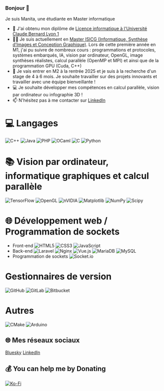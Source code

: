 ### Bonjour 👋
Je suis Manita, une étudiante en Master informatique
* 🌱 J'ai obtenu mon diplôme de [Licence informatique à l'Université Claude Bernard Lyon 1](http://licence-info.univ-lyon1.fr/LICENCE/Documents/plaquette_L_info.pdf)
* 👩‍💻 Je suis actuellement en [Master ISICG (Informatique, Synthèse d’Images et Conception Graphique)](https://www.unilim.fr/isicg/Modules_et_competences.html). Lors de cette première année en M1, j'ai pu suivre de nombreux cours : programmations et protocoles, systèmes embarqués, IA, vision par ordinateur, OpenGL, image synthèses réalistes, calcul parallèle (OpenMP et MPI) et ainsi que de la programmation GPU (Cuda, C++)
* 🤝 Je vais entrer en M2 à la rentrée 2025 et je suis à la recherche d'un stage de 4 à 6 mois. Je souhaite travailler sur des projets innovants et travailler avec une équipe bienveillante !
* 💻 Je souhaite développer mes compétences en calcul parallèle, vision par ordinateur ou infographie 3D ! 
* 📫 N'hésitez pas à me contacter sur [LinkedIn](https://www.linkedin.com/in/manita-mao)
  
# 💻 Langages
![C++](https://img.shields.io/badge/c++-%2300599C.svg?style=for-the-badge&logo=c%2B%2B&logoColor=white) 
![Java](https://img.shields.io/badge/java-%23ED8B00.svg?style=for-the-badge&logo=openjdk&logoColor=white) 
![PHP](https://img.shields.io/badge/php-%23777BB4.svg?style=for-the-badge&logo=php&logoColor=white) 
![OCaml](https://img.shields.io/badge/OCaml-%23E98407.svg?style=for-the-badge&logo=ocaml&logoColor=white) 
![C](https://img.shields.io/badge/c-%2300599C.svg?style=for-the-badge&logo=c&logoColor=white) 
![Python](https://img.shields.io/badge/python-3670A0?style=for-the-badge&logo=python&logoColor=ffdd54)

# 📚 Vision par ordinateur, informatique graphiques et calcul parallèle 
![TensorFlow](https://img.shields.io/badge/TensorFlow-%23FF6F00.svg?style=for-the-badge&logo=TensorFlow&logoColor=white) 
![OpenGL](https://img.shields.io/badge/OpenGL-%23FFFFFF.svg?style=for-the-badge&logo=opengl)
![nVIDIA](https://img.shields.io/badge/cuda-000000.svg?style=for-the-badge&logo=nVIDIA&logoColor=green) 
![Matplotlib](https://img.shields.io/badge/Matplotlib-%23ffffff.svg?style=for-the-badge&logo=Matplotlib&logoColor=black) 
![NumPy](https://img.shields.io/badge/numpy-%23013243.svg?style=for-the-badge&logo=numpy&logoColor=white) 
![Scipy](https://img.shields.io/badge/SciPy-%230C55A5.svg?style=for-the-badge&logo=scipy&logoColor=%white)

# 🌐 Développement web / Programmation de sockets
* Front-end
![HTML5](https://img.shields.io/badge/html5-%23E34F26.svg?style=for-the-badge&logo=html5&logoColor=white) 
![CSS3](https://img.shields.io/badge/css3-%231572B6.svg?style=for-the-badge&logo=css3&logoColor=white)
![JavaScript](https://img.shields.io/badge/javascript-%23323330.svg?style=for-the-badge&logo=javascript&logoColor=%23F7DF1E)
* Back-end
![Laravel](https://img.shields.io/badge/laravel-%23FF2D20.svg?style=for-the-badge&logo=laravel&logoColor=white) 
![Nginx](https://img.shields.io/badge/nginx-%23009639.svg?style=for-the-badge&logo=nginx&logoColor=white) ![Vue.js](https://img.shields.io/badge/vue.js-%2335495e.svg?style=for-the-badge&logo=vuedotjs&logoColor=%234FC08D) 
![MariaDB](https://img.shields.io/badge/MariaDB-003545?style=for-the-badge&logo=mariadb&logoColor=white) 
![MySQL](https://img.shields.io/badge/mysql-4479A1.svg?style=for-the-badge&logo=mysql&logoColor=white) 
* Programmation de sockets
![Socket.io](https://img.shields.io/badge/Socket.io-black?style=for-the-badge&logo=socket.io&badgeColor=010101) 

# Gestionnaires de version
![GitHub](https://img.shields.io/badge/github-%23121011.svg?style=for-the-badge&logo=github&logoColor=white) 
![GitLab](https://img.shields.io/badge/gitlab-%23181717.svg?style=for-the-badge&logo=gitlab&logoColor=white) 
![Bitbucket](https://img.shields.io/badge/bitbucket-%230047B3.svg?style=for-the-badge&logo=bitbucket&logoColor=white) 

# Autres
![CMake](https://img.shields.io/badge/CMake-%23008FBA.svg?style=for-the-badge&logo=cmake&logoColor=white) 
![Arduino](https://img.shields.io/badge/-Arduino-00979D?style=for-the-badge&logo=Arduino&logoColor=white) 

## 🌐 Mes réseaux sociaux
[Bluesky](https://bsky.app/profile/joceima.bsky.social)‬
[LinkedIn](https://linkedin.com/in/manita-mao) 


  ## 💰 You can help me by Donating
   [![Ko-Fi](https://img.shields.io/badge/Ko--fi-F16061?style=for-the-badge&logo=ko-fi&logoColor=white)](https://ko-fi.com/joceima) 

  
<!-- Proudly created with GPRM ( https://gprm.itsvg.in ) -->



